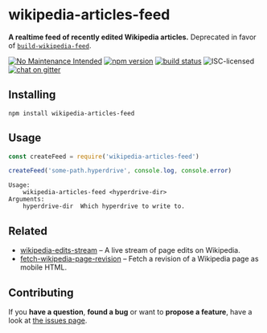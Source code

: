 # wikipedia-articles-feed

**A realtime feed of recently edited Wikipedia articles.** Deprecated in favor of [`build-wikipedia-feed`](https://github.com/derhuerst/build-wikipedia-feed#build-wikipedia-feed).

[![No Maintenance Intended](http://unmaintained.tech/badge.svg)](http://unmaintained.tech/)
[![npm version](https://img.shields.io/npm/v/wikipedia-articles-feed.svg)](https://www.npmjs.com/package/wikipedia-articles-feed)
[![build status](https://img.shields.io/travis/derhuerst/wikipedia-articles-feed.svg)](https://travis-ci.org/derhuerst/wikipedia-articles-feed)
![ISC-licensed](https://img.shields.io/github/license/derhuerst/wikipedia-articles-feed.svg)
[![chat on gitter](https://badges.gitter.im/derhuerst.svg)](https://gitter.im/derhuerst)


## Installing

```shell
npm install wikipedia-articles-feed
```


## Usage

```js
const createFeed = require('wikipedia-articles-feed')

createFeed('some-path.hyperdrive', console.log, console.error)
```

```
Usage:
    wikipedia-articles-feed <hyperdrive-dir>
Arguments:
    hyperdrive-dir  Which hyperdrive to write to.
```


## Related

- [wikipedia-edits-stream](https://github.com/derhuerst/wikipedia-edits-stream) – A live stream of page edits on Wikipedia.
- [fetch-wikipedia-page-revision](https://github.com/derhuerst/fetch-wikipedia-page-revision) – Fetch a revision of a Wikipedia page as mobile HTML.


## Contributing

If you **have a question**, **found a bug** or want to **propose a feature**, have a look at [the issues page](https://github.com/derhuerst/wikipedia-articles-feed/issues).
